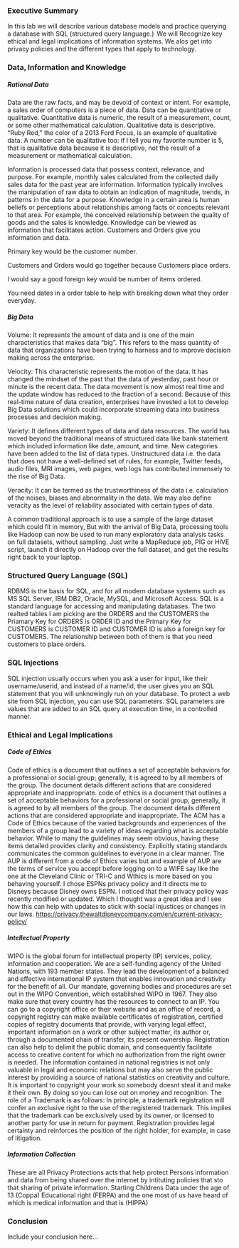 ### Executive Summary
In this lab we will describe various database models and practice querying a database with SQL (structured query language.)  We will Recognize key ethical and legal implications of information systems. We alos get into privacy policies and the different types that apply to technology.  

### Data, Information and Knowledge
##### Rational Data
Data are the raw facts, and may be devoid of context or intent.  For example, a sales order of computers is a piece of data.  Data can be quantitative or qualitative. Quantitative data is numeric, the result of a measurement, count, or some other mathematical calculation. Qualitative data is descriptive. “Ruby Red,” the color of a 2013 Ford Focus, is an example of qualitative data. A number can be qualitative too: if I tell you my favorite number is 5, that is qualitative data because it is descriptive, not the result of a measurement or mathematical calculation.

Information is processed data that possess context, relevance, and purpose.  For example, monthly sales calculated from the collected daily sales data for the past year are information. Information typically involves the manipulation of raw data to obtain an indication of magnitude, trends, in patterns in the data for a purpose.
Knowledge in a certain area is human beliefs or perceptions about relationships among facts or concepts relevant to that area.  For example, the conceived relationship between the quality of goods and the sales is knowledge.  Knowledge can be viewed as information that facilitates action.
Customers and Orders give you information and data.

Primary key would be the customer number.

Customers and Orders would go together because Customers place orders.

I would say a good foreign key would be number of items ordered.

You need dates in a order table to help with breaking down what they order everyday.

##### Big Data
Volume: It represents the amount of data and is one of the main characteristics that makes data “big”. This refers to the mass quantity of data that organizations have been trying to harness and to improve decision making across the enterprise.

Velocity: This characteristic represents the motion of the data. It has changed the mindset of the past that the data of yesterday, past hour or minute is the recent data. The data movement is now almost real time and the update window has reduced to the fraction of a second. Because of this real-time nature of data creation, enterprises have invested a lot to develop Big Data solutions which could incorporate streaming data into business processes and decision making.

Variety: It defines different types of data and data resources. The world has moved beyond the traditional means of structured data like bank statement which included information like date, amount, and time. New categories have been added to the list of data types. Unstructured data i.e. the data that does not have a well-defined set of rules, for example, Twitter feeds, audio files, MRI images, web pages, web logs has contributed immensely to the rise of Big Data.

Veracity: It can be termed as the trustworthiness of the data i.e. calculation of the noises, biases and abnormality in the data. We may also define veracity as the level of reliability associated with certain types of data.

A common traditional approach is to use a sample of the large dataset which could fit in memory, But with the arrival of Big Data, processing tools like Hadoop can now be used to run many exploratory data analysis tasks on full datasets, without sampling. Just write a MapReduce job, PIG or HIVE script, launch it directly on Hadoop over the full dataset, and get the results right back to your laptop.

### Structured Query Language (SQL)
RDBMS is the basis for SQL, and for all modern database systems such as MS SQL Server, IBM DB2, Oracle, MySQL, and Microsoft Access.
SQL is a standard language for accessing and manipulating databases.
The two realted tables I am picking are the ORDERS and the CUSTOMERS the Priamary Key for ORDERS is ORDER ID and the Primary Key for CUSTOMERS is CUSTOMER ID and CUSTOMER ID is also a foreign key for CUSTOMERS. The relationship between both of them is that you need customers to place orders.

### SQL Injections
SQL injection usually occurs when you ask a user for input, like their username/userid, and instead of a name/id, the user gives you an SQL statement that you will unknowingly run on your database.
To protect a web site from SQL injection, you can use SQL parameters.
SQL parameters are values that are added to an SQL query at execution time, in a controlled manner.
### Ethical and Legal Implications
##### Code of Ethics
Code of ethics is a document that outlines a set of acceptable behaviors for a professional or social group; generally, it is agreed to by all members of the group. The document details different actions that are considered appropriate and inappropriate. code of ethics is a document that outlines a set of acceptable behaviors for a professional or social group; generally, it is agreed to by all members of the group. The document details different actions that are considered appropriate and inappropriate.
The ACM has a Code of Ethics because of the varied backgrounds and experiences of the members of a group lead to a variety of ideas regarding what is acceptable behavior. While to many the guidelines may seem obvious, having these items detailed provides clarity and consistency. Explicitly stating standards communicates the common guidelines to everyone in a clear manner.
The AUP is different from a code of Ethics varies but and example of AUP are the terms of service you accept before logging on to a WIFE say like the one at the Cleveland Clinic or TRI-C and Wthics is more based on you behaving yourself.
I chose ESPNs privacy policy and it directs me to Disneys because Disney owns ESPN. I noticed that their privacy policy was recently modified or updated. Which I thought was a great Idea and I see how this can help with updates to stick with social injustices or changes in our laws.
https://privacy.thewaltdisneycompany.com/en/current-privacy-policy/
##### Intellectual Property
WIPO is the global forum for intellectual property (IP) services, policy, information and cooperation. We are a self-funding agency of the United Nations, with 193 member states.
They lead the development of a balanced and effective international IP system that enables innovation and creativity for the benefit of all. Our mandate, governing bodies and procedures are set out in the WIPO Convention, which established WIPO in 1967.
They also make sure that every country has the resources to connect to an IP.
You can go to a copyright office or their website and as an office of record, a copyright registry can make available certificates of registration, certified copies of registry documents that provide, with varying legal effect, important information on a work or other subject matter, its author or, through a documented chain of transfer, its present ownership.  Registration can also help to delimit the public domain, and consequently facilitate access to creative content for which no authorization from the right owner is needed.  The information contained in national registries is not only valuable in legal and economic relations but may also serve the public interest by providing a source of national statistics on creativity and culture.
It is important to copyright your work so somebody doesnt steal it and make it their own. By doing so you can lose out on money and recognition.
The role of a Trademark is as follows: In principle, a trademark registration will confer an exclusive right to the use of the registered trademark. This implies that the trademark can be exclusively used by its owner, or licensed to another party for use in return for payment. Registration provides legal certainty and reinforces the position of the right holder, for example, in case of litigation.
##### Information Collection
These are all Privacy Protections acts that help protect Persons information and data from being shared over the internet by intituting policies that sto that sharing of private information. Starting Childrens Data under the age of 13 (Coppa) Educational right (FERPA) and the one most of us have heard of which is medical information and that is (HIPPA)
### Conclusion
Include your conclusion here...
